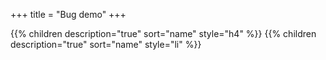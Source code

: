 +++
title = "Bug demo"
+++

{{% children description="true" sort="name" style="h4" %}}
{{% children description="true" sort="name" style="li" %}}
